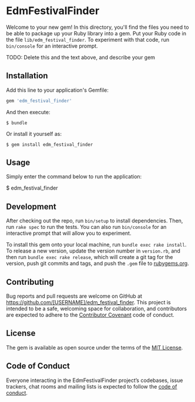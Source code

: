 # EdmFestivalFinder

Welcome to your new gem! In this directory, you'll find the files you need to be able to package up your Ruby library into a gem. Put your Ruby code in the file `lib/edm_festival_finder`. To experiment with that code, run `bin/console` for an interactive prompt.

TODO: Delete this and the text above, and describe your gem

## Installation

Add this line to your application's Gemfile:

```ruby
gem 'edm_festival_finder'
```

And then execute:

    $ bundle

Or install it yourself as:

    $ gem install edm_festival_finder

## Usage

Simply enter the command below to run the application:

  $ edm_festival_finder

## Development

After checking out the repo, run `bin/setup` to install dependencies. Then, run `rake spec` to run the tests. You can also run `bin/console` for an interactive prompt that will allow you to experiment.

To install this gem onto your local machine, run `bundle exec rake install`. To release a new version, update the version number in `version.rb`, and then run `bundle exec rake release`, which will create a git tag for the version, push git commits and tags, and push the `.gem` file to [rubygems.org](https://rubygems.org).

## Contributing

Bug reports and pull requests are welcome on GitHub at https://github.com/[USERNAME]/edm_festival_finder. This project is intended to be a safe, welcoming space for collaboration, and contributors are expected to adhere to the [Contributor Covenant](http://contributor-covenant.org) code of conduct.

## License

The gem is available as open source under the terms of the [MIT License](https://opensource.org/licenses/MIT).

## Code of Conduct

Everyone interacting in the EdmFestivalFinder project’s codebases, issue trackers, chat rooms and mailing lists is expected to follow the [code of conduct](https://github.com/gitluky/edm_festival_finder/blob/master/CODE_OF_CONDUCT.md).
